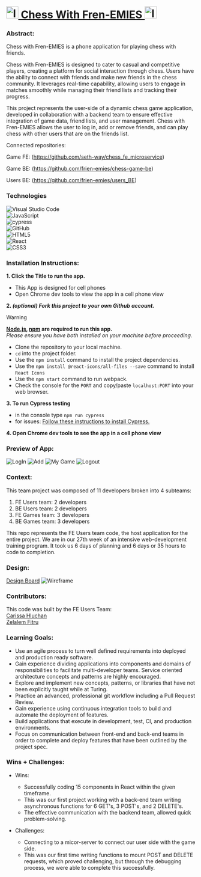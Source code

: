 # <img src="./src/assets/chess-with-frienemies-1.svg" alt="logo" width="32" height="32">[ Chess With Fren-EMIES ](https://users-fe-app.vercel.app)<img src="./src/assets/chess-with-frienemies-1.svg" alt="logo" width="32" height="32">


### Abstract:
[//]: <> (Briefly describe what you built and its features. What problem is the app solving? How does this application solve that problem?)
Chess with Fren-EMIES is a phone application for playing chess with friends.

Chess with Fren-EMIES is designed to cater to casual and competitive players, creating a platform for social interaction through chess. Users have the ability to connect with friends and make new friends in the chess community. It leverages real-time capability, allowing users to engage in matches smoothly while managing their friend lists and tracking their progress.

This project represents the user-side of a dynamic chess game application, developed in collaboration with a backend team to ensure effective integration of game data, friend lists, and user management. Chess with Fren-EMIES allows the user to log in, add or remove friends, and can play chess with other users that are on the friends list.  

Connected repositories:

Game FE: (https://github.com/seth-way/chess_fe_microservice)

Game BE: (https://github.com/frien-emies/chess-game-be)

Users BE: (https://github.com/frien-emies/users_BE)


### Technologies

![Visual Studio Code](https://img.shields.io/badge/Visual%20Studio%20Code-0078d7.svg?style=for-the-badge&logo=visual-studio-code&logoColor=white)
<br>
![JavaScript](https://img.shields.io/badge/javascript-%23323330.svg?style=for-the-badge&logo=javascript&logoColor=%23F7DF1E)
<br>
![cypress](https://img.shields.io/badge/-cypress-%23E5E5E5?style=for-the-badge&logo=cypress&logoColor=058a5e)
<br>
![GitHub](https://img.shields.io/badge/github-%23121011.svg?style=for-the-badge&logo=github&logoColor=white)
<br>
![HTML5](https://img.shields.io/badge/html5-%23E34F26.svg?style=for-the-badge&logo=html5&logoColor=white)
<br>
![React](https://img.shields.io/badge/react-%2320232a.svg?style=for-the-badge&logo=react&logoColor=%2361DAFB)
<br>
![CSS3](https://img.shields.io/badge/css3-%231572B6.svg?style=for-the-badge&logo=css3&logoColor=white)


### Installation Instructions:
[//]: <> (What steps does a person have to take to get your app cloned down and running?)

**1. Click the Title to run the app.**
- This App is designed for cell phones
- Open Chrome dev tools to view the app in a cell phone view

**2. _(optional) Fork this project to your own Github account._**
> [!WARNING]
> **[Node.js](https://nodejs.org/en), [npm](https://www.npmjs.com/) are required to run this app.**<br>
> _Please ensure you have both installed on your machine before proceeding._
  - Clone the repository to your local machine.
  - `cd` into the project folder.
  - Use the `npm install` command to install the project dependencies.
  - Use the `npm install @react-icons/all-files --save` command to install `React Icons`
  - Use the `npm start` command to run webpack.
  - Check the console for the `PORT` and copy/paste `localhost:PORT` into your web browser.

**3. To run Cypress testing**
- in the console type `npm run cypress`
- for issues: [Follow these instructions to install Cypress.](https://on.cypress.io/guides/installing-and-running#section-installing)

**4. Open Chrome dev tools to see the app in a cell phone view**


### Preview of App:
[//]: <> (Provide ONE gif or screenshot of your application - choose the "coolest" piece of functionality to show off.)

![LogIn](./src/assets/chess-login.gif)
![Add](./src/assets/chess-add-friend.gif)
![My Game](./src/assets/chess-my-games.gif)
![Logout](./src/assets/chess-logout.gif)


### Context:
[//]: <> (Give some context for the project here. How long did you have to work on it? How far into the Turing program are you?)

This team project was composed of 11 developers broken into 4 subteams:
1. FE Users team: 2 developers
2. BE Users team: 2 developers
3. FE Games team: 3 developers 
4. BE Games team: 3 developers

This repo represents the FE Users team code, the host application for the entire project. We are in our 27th week of an intensive web-development training program. It took us 6 days of planning and 6 days or 35 hours to code to completion.


### Design:

[Design Board](https://miro.com/app/board/uXjVLVAVBFk=/)
![Wireframe](./src/assets/fren-EmiesWireframe.png)


### Contributors:
[//]: <> (Who worked on this application? Link to their GitHubs.)

This code was built by the FE Users Team: 
<br>
[Carissa Hluchan](https://github.com/CarissaHluchan)
<br>
[Zelalem Fitru](https://github.com/ZTFitru)


### Learning Goals:
[//]: <> (What were the learning goals of this project? What tech did you work with?)

- Use an agile process to turn well defined requirements into deployed and production ready software.
- Gain experience dividing applications into components and domains of responsibilities to facilitate multi-developer teams. Service oriented architecture concepts and patterns are highly encouraged.
- Explore and implement new concepts, patterns, or libraries that have not been explicitly taught while at Turing.
- Practice an advanced, professional git workflow including a Pull Request Review.
- Gain experience using continuous integration tools to build and automate the deployment of features.
- Build applications that execute in development, test, CI, and production environments.
- Focus on communication between front-end and back-end teams in order to complete and deploy features that have been outlined by the project spec.


### Wins + Challenges:
[//]: <> (What are 2-3 wins you have from this project? What were some challenges you faced - and how did you get over them?)

- Wins:
    - Successfully coding 15 components in React within the given timeframe.
    - This was our first project working with a back-end team writing asynchronous functions for 6 GET's, 3 POST's, and 2 DELETE's.
    - The effective communication with the backend team, allowed quick problem-solving.

- Challenges: 
    - Connecting to a micor-server to connect our user side with the game side.
    - This was our first time writing functions to mount POST and DELETE requests, which proved challenging, but through the debugging process, we were able to complete this successfully. 

